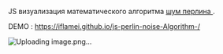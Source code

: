 JS визуализация математического алгоритма <a href = 'https://ru.wikipedia.org/wiki/%D0%A8%D1%83%D0%BC_%D0%9F%D0%B5%D1%80%D0%BB%D0%B8%D0%BD%D0%B0' >шум перлина </a>. 

DEMO : https://iflamei.github.io/js-perlin-noise-Algorithm-/


![Uploading image.png…]()
